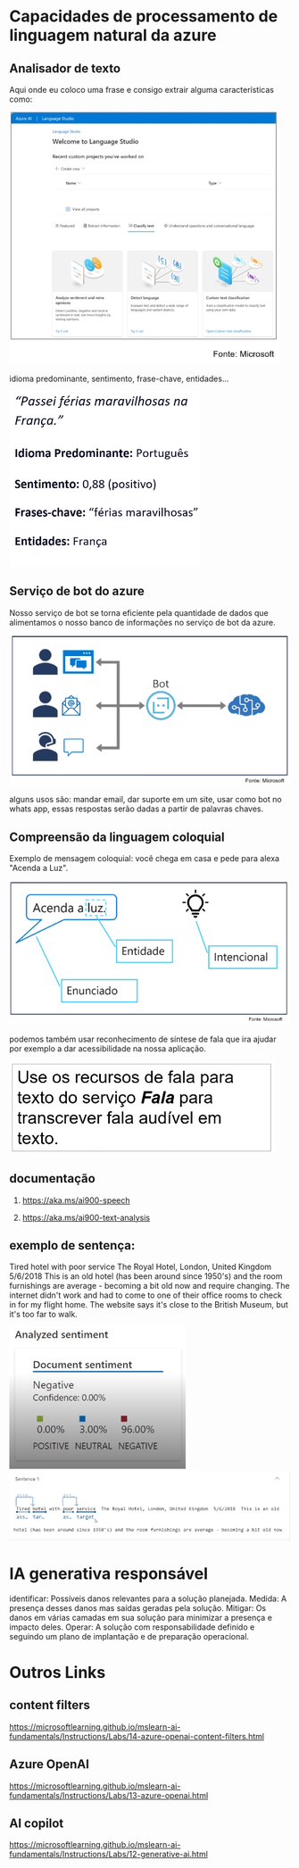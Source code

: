 # Capacidades de processamento de linguagem natural da azure

## Analisador de texto

Aqui onde eu coloco uma frase e consigo extrair alguma características como:

![](./assets/analisador_de_texto.png)

idioma predominante, sentimento, frase-chave, entidades...

![](./assets/analisador_de_texto2.png)

## Serviço de bot do azure

Nosso serviço de bot se torna eficiente pela quantidade de dados que alimentamos
o nosso banco de informações no serviço de bot da azure.

![](./assets/bot.png)

alguns usos são: mandar email, dar suporte em um site, usar como bot no whats app,
essas respostas serão dadas a partir de palavras chaves.

## Compreensão da linguagem coloquial

Exemplo de mensagem coloquial: você chega em casa e pede para alexa "Acenda
a Luz".

![](./assets/coloquial.png)

podemos também usar reconhecimento de síntese de fala que ira ajudar por exemplo
a dar acessibilidade na nossa aplicação.

![](./assets/reconhecimento.png)

## documentação

1. https://aka.ms/ai900-speech

2. https://aka.ms/ai900-text-analysis

## exemplo de sentença:

Tired hotel with poor service
The Royal Hotel, London, United Kingdom
5/6/2018
This is an old hotel (has been around since 1950's) and the room furnishings are
average - becoming a bit old now and require changing. The internet didn't work
and had to come to one of their office rooms to check in for my flight home.
The website says it's close to the British Museum, but it's too far to walk.

![](./inputs/analyse.png)
![](./inputs/sentence.png)

# IA generativa responsável

identificar: Possíveis danos relevantes para a solução planejada.
Medida: A presença desses danos mas saídas geradas pela solução.
Mitigar: Os danos em várias camadas em sua solução para minimizar a presença e impacto deles.
Operar: A solução com responsabilidade definido e seguindo um plano de implantação e de preparação operacional.

# Outros Links

## content filters

https://microsoftlearning.github.io/mslearn-ai-fundamentals/Instructions/Labs/14-azure-openai-content-filters.html

## Azure OpenAI

https://microsoftlearning.github.io/mslearn-ai-fundamentals/Instructions/Labs/13-azure-openai.html

## AI copilot

https://microsoftlearning.github.io/mslearn-ai-fundamentals/Instructions/Labs/12-generative-ai.html
